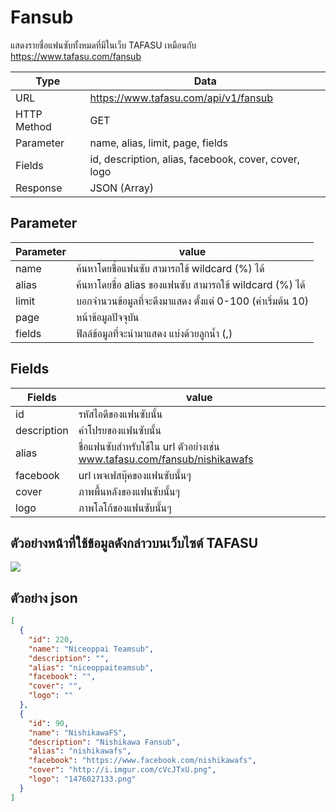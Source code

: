 # Fansub
แสดงรายชื่อแฟนซับทั้งหมดที่มีในเว็บ TAFASU เหมือนกับ https://www.tafasu.com/fansub

Type | Data
--- | ---
URL | https://www.tafasu.com/api/v1/fansub
HTTP Method | GET
Parameter | name, alias, limit, page, fields
Fields | id, description, alias, facebook, cover, cover, logo
Response | JSON (Array)

## Parameter
Parameter | value
--- | ---
name | ค้นหาโดยชื่อแฟนซับ สามารถใข้ wildcard (%) ได้
alias | ค้นหาโดยชื่อ alias ของแฟนซับ สามารถใข้ wildcard (%) ได้
limit | บอกจำนวนข้อมูลที่จะดึงมาแสดง ตั้งแต่ 0-100 (ค่าเริ่มต้น 10)
page | หน้าข้อมูลปัจจุบัน
fields | ฟิลล์ข้อมูลที่จะนำมาแสดง แบ่งด้วยลูกน้ำ (,)


## Fields
Fields| value
--- | ---
id | รหัสไอดีของแฟนซับนั้น
description | คำโปรยของแฟนซับนั้น
alias | ชื่อแฟนซับสำหรับใช้ใน url ตัวอย่างเช่น www.tafasu.com/fansub/nishikawafs
facebook | url เพจเฟสบุ๊คของแฟนซับนั้นๆ
cover | ภาพพื้นหลังของแฟนซับนั้นๆ
logo | ภาพโลโก้ของแฟนซับนั้นๆ

## ตัวอย่างหน้าที่ใช้ข้อมูลดังกล่าวบนเว็บไซต์ TAFASU
![](/images/preview-fansub.png)

## ตัวอย่าง json
```json
[
  {
    "id": 220,
    "name": "Niceoppai Teamsub",
    "description": "",
    "alias": "niceoppaiteamsub",
    "facebook": "",
    "cover": "",
    "logo": ""
  },
  {
    "id": 90,
    "name": "NishikawaFS",
    "description": "Nishikawa Fansub",
    "alias": "nishikawafs",
    "facebook": "https://www.facebook.com/nishikawafs",
    "cover": "http://i.imgur.com/cVcJTxU.png",
    "logo": "1476027133.png"
  }
]
```
